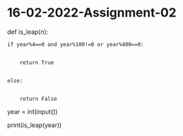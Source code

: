 # 16-02-2022-Assignment-02
def is_leap(n):


    if year%4==0 and year%100!=0 or year%400==0:


        return True


    else:


        return False


        

year = int(input())


print(is_leap(year))
